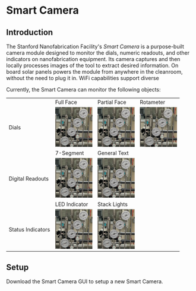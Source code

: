 # Smart Camera

## Introduction
The Stanford Nanofabrication Facility's *Smart Camera* is a purpose-built camera module designed to monitor the dials, numeric readouts, and other indicators on nanofabrication equipment. Its camera captures and then locally processes images of the tool to extract desired information. On board solar panels powers the module from anywhere in the cleanroom, without the need to plug it in. WiFi capabilities support diverse 

Currently, the Smart Camera can monitor the following objects:

|  |  |  |  |
|----------|----------|----------|----------|
| | Full Face| Partial Face | Rotameter |
| Dials | <img src="medium_dials.png" alt="Full Face Dial" width="100"/> | <img src="medium_dials.png" alt="Partial Face Dial" width="100"/> | <img src="medium_dials.png" alt="Rotameter" width="100"/> |
| | 7-Segment | General Text |
| Digital Readouts | <img src="medium_dials.png" alt="7-Segment" width="100"/> | <img src="medium_dials.png" alt="General Text" width="100"/> |
| | LED Indicator | Stack Lights |
| Status Indicators | <img src="medium_dials.png" alt="LED Indicator" width="100"/> | <img src="medium_dials.png" alt="Stack Lights" width="100"/> |

## Setup

Download the Smart Camera GUI to setup a new Smart Camera.